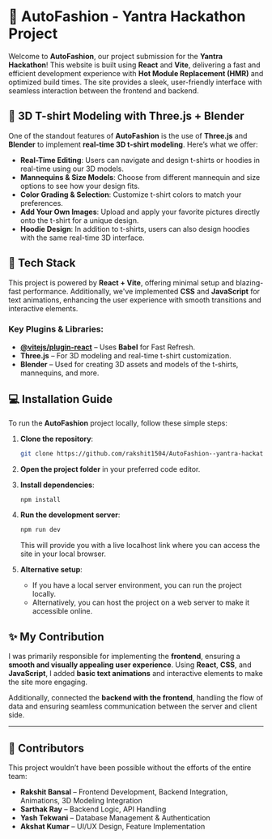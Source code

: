 # 👕 AutoFashion - Yantra Hackathon Project

Welcome to **AutoFashion**, our project submission for the **Yantra Hackathon**! This website is built using **React** and **Vite**, delivering a fast and efficient development experience with **Hot Module Replacement (HMR)** and optimized build times. The site provides a sleek, user-friendly interface with seamless interaction between the frontend and backend.

## 🎨 3D T-shirt Modeling with Three.js + Blender

One of the standout features of **AutoFashion** is the use of **Three.js** and **Blender** to implement **real-time 3D t-shirt modeling**. Here’s what we offer:

- **Real-Time Editing**: Users can navigate and design t-shirts or hoodies in real-time using our 3D models.
- **Mannequins & Size Models**: Choose from different mannequin and size options to see how your design fits.
- **Color Grading & Selection**: Customize t-shirt colors to match your preferences.
- **Add Your Own Images**: Upload and apply your favorite pictures directly onto the t-shirt for a unique design.
- **Hoodie Design**: In addition to t-shirts, users can also design hoodies with the same real-time 3D interface.


## 🚀 Tech Stack

This project is powered by **React + Vite**, offering minimal setup and blazing-fast performance. Additionally, we've implemented **CSS** and **JavaScript** for text animations, enhancing the user experience with smooth transitions and interactive elements.

### Key Plugins & Libraries:
- **[@vitejs/plugin-react](https://github.com/vitejs/vite-plugin-react/blob/main/packages/plugin-react/README.md)** – Uses **Babel** for Fast Refresh.
- **Three.js** – For 3D modeling and real-time t-shirt customization.
- **Blender** – Used for creating 3D assets and models of the t-shirts, mannequins, and more.


## 💻 Installation Guide  

To run the **AutoFashion** project locally, follow these simple steps:

1. **Clone the repository**:
   ```bash
   git clone https://github.com/rakshit1504/AutoFashion--yantra-hackathon-site.git
   ```

2. **Open the project folder** in your preferred code editor.

3. **Install dependencies**:
   ```bash
   npm install
   ```

4. **Run the development server**:
   ```bash
   npm run dev
   ```
   This will provide you with a live localhost link where you can access the site in your local browser.

5. **Alternative setup**:
   - If you have a local server environment, you can run the project locally.
   - Alternatively, you can host the project on a web server to make it accessible online.



## ✨ My Contribution  

I was primarily responsible for implementing the **frontend**, ensuring a **smooth and visually appealing user experience**. Using **React**, **CSS**, and **JavaScript**, I added **basic text animations** and interactive elements to make the site more engaging.

Additionally, connected the **backend with the frontend**, handling the flow of data and ensuring seamless communication between the server and client side.

---

## 👥 Contributors 
 
This project wouldn’t have been possible without the efforts of the entire team:
- **Rakshit Bansal** – Frontend Development, Backend Integration, Animations, 3D Modeling Integration  
- **Sarthak Ray** – Backend Logic, API Handling  
- **Yash Tekwani** – Database Management & Authentication  
- **Akshat Kumar** – UI/UX Design, Feature Implementation  




